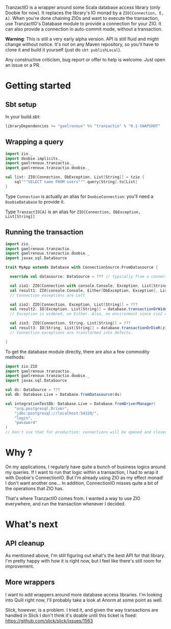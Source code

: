 TranzactIO is a wrapper around some Scala database access library (only Doobie for now). It replaces the library's IO monad by a `ZIO[Connection, E, A]`.
When you're done chaining ZIOs and want to execute the transaction, use TranzactIO's Database module to provide a connection for your ZIO.
It can also provide a connection in auto-commit mode, without a transaction.

**Warning**: This is still a very early alpha version. API is still fluid and might change without notice. 
It's not on any Maven repository, so you'll have to clone it and build it yourself (just do `sbt publishLocal`).

Any constructive criticism, bug report or offer to help is welcome. Just open an issue or a PR.


# Getting started

## Sbt setup

In your build.sbt:
```sbt
libraryDependencies += "gaelrenoux" %% "tranzactio" % "0.1-SNAPSHOT"
```


## Wrapping a query
```scala
import zio._
import doobie.implicits._
import gaelrenoux.tranzactio._
import gaelrenoux.tranzactio.doobie._

val list: ZIO[Connection, DbException, List[String]] = tzio {
    sql"""SELECT name FROM users""".query[String].to[List]
}
```

Type `Connection` is actually an alias for `DoobieConnection`: you'll need a `DoobieDatabase` to provide it.

Type `TranzactIO[A]` is an alias for `ZIO[Connection, DbException, List[String]]`


## Running the transaction

```scala
import zio._
import gaelrenoux.tranzactio._
import gaelrenoux.tranzactio.doobie._
import javax.sql.DataSource

trait MyApp extends Database with ConnectionSource.FromDatasource {

  override val datasource: DataSource = ??? // typically from a connection pool, like HikariCP

  val zio1: ZIO[Connection with console.Console, Exception, List[String]] = ???
  val result1: ZIO[console.Console, Either[DbException, Exception], List[String]] = database.transactionR(zio1)
  // Connection exceptions are Left

  val zio2: ZIO[Connection, Exception, List[String]] = ???
  val result2: IO[Exception, List[String]] = database.transactionOrWiden(zio2)
  // Exception is widened, no Either. Also, no environment since zio2 only needed the Connection

  val zio3: ZIO[Connection, String, List[String]] = ???
  val result3: IO[String, List[String]] = database.transactionOrDieR(zio3)
  // Connection exceptions are transformed into defects.

}
```

To get the database module directly, there are also a few commodity methods:
```scala
import zio.ZIO
import gaelrenoux.tranzactio._
import gaelrenoux.tranzactio.doobie._
import javax.sql.DataSource

val ds: DataSource = ???
val db: Database.Live = Database.fromDatasource(ds)

val integrationTestDb: Database.Live = Database.fromDriverManager(
    "org.postgresql.Driver",
    "jdbc:postgresql://localhost:54320/",
    "login",
    "password"
)
// Don't use that for production: connections will be opened and closed or each transaction.
```


# Why ?

On my applications, I regularly have quite a bunch of business logics around my queries.
If I want to run that logic within a transaction, I had to wrap it with Doobie's ConnectionIO.
But I'm already using ZIO as my effect monad! I don't want another one...
In addition, ConnectionIO misses quite a bit of the operations that ZIO has.

That's where TranzactIO comes from. I wanted a way to use ZIO everywhere, and run the transaction whenever I decided.


# What's next

## API cleanup
As mentioned above, I'm still figuring out what's the best API for that library. I'm pretty happy with how it is right now, but I feel like there's still room for improvement.

## More wrappers
I want to add wrappers around more database access libraries. I'm looking into Quill right now, I'll probably take a look at Anorm at some point as well.

Slick, however, is a problem. I tried it, and given the way transactions are handled in Slick I don't think it's doable until this ticket is fixed: https://github.com/slick/slick/issues/1563
